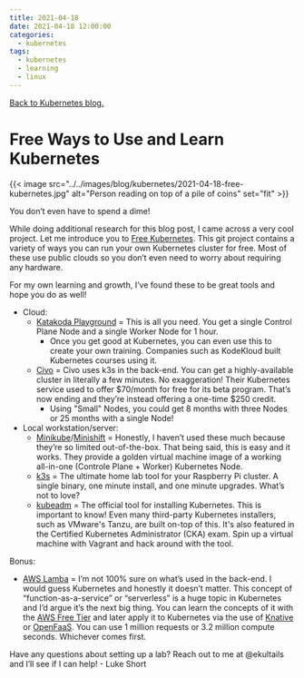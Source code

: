 ```yaml
---
title: 2021-04-18
date: 2021-04-18 12:00:00
categories:
  - kubernetes
tags:
  - kubernetes
  - learning
  - linux
---
```


[Back to Kubernetes blog.](../#kubernetes)

# Free Ways to Use and Learn Kubernetes

{{< image src="../../images/blog/kubernetes/2021-04-18-free-kubernetes.jpg" alt="Person reading on top of a pile of coins" set="fit" >}}

You don’t even have to spend a dime!

While doing additional research for this blog post, I came across a very cool project. Let me introduce you to [Free Kubernetes](https://github.com/learnk8s/free-kubernetes). This git project contains a variety of ways you can run your own Kubernetes cluster for free. Most of these use public clouds so you don’t even need to worry about requiring any hardware.

For my own learning and growth, I’ve found these to be great tools and hope you do as well!

- Cloud:
    - [Katakoda Playground](https://www.katacoda.com/courses/kubernetes/playground) = This is all you need. You get a single Control Plane Node and a single Worker Node for 1 hour.
        - Once you get good at Kubernetes, you can even use this to create your own training. Companies such as KodeKloud built Kubernetes courses using it.
    - [Civo](https://www.civo.com/) = Civo uses k3s in the back-end. You can get a highly-available cluster in literally a few minutes. No exaggeration! Their Kubernetes service used to offer $70/month for free for its beta program. That’s now ending and they’re instead offering a one-time $250 credit.
        - Using "Small" Nodes, you could get 8 months with three Nodes or 25 months with a single Node!
- Local workstation/server:
    - [Minikube](https://minikube.sigs.k8s.io/docs/start/)/[Minishift](https://www.okd.io/minishift/) = Honestly, I haven’t used these much because they’re so limited out-of-the-box. That being said, this is easy and it works. They provide a golden virtual machine image of a working all-in-one (Controle Plane + Worker) Kubernetes Node.
    - [k3s](https://rancher.com/docs/k3s/latest/en/) = The ultimate home lab tool for your Raspberry Pi cluster. A single binary, one minute install, and one minute upgrades. What’s not to love?
    - [kubeadm](https://kubernetes.io/docs/setup/production-environment/tools/kubeadm/install-kubeadm/) = The official tool for installing Kubernetes. This is important to know! Even many third-party Kubernetes installers, such as VMware's Tanzu, are built on-top of this. It's also featured in the Certified Kubernetes Administrator (CKA) exam. Spin up a virtual machine with Vagrant and hack around with the tool.

Bonus:

- [AWS Lamba](https://aws.amazon.com/lambda/?did=ft_card&trk=ft_card) = I’m not 100% sure on what’s used in the back-end. I would guess Kubernetes and honestly it doesn’t matter. This concept of “function-as-a-service” or “serverless” is a huge topic in Kubernetes and I’d argue it’s the next big thing. You can learn the concepts of it with the [AWS Free Tier](https://aws.amazon.com/free/) and later apply it to Kubernetes via the use of [Knative](https://knative.dev/) or [OpenFaaS](https://www.openfaas.com/). You can use 1 million requests or 3.2 million compute seconds. Whichever comes first.

Have any questions about setting up a lab? Reach out to me at @ekultails and I’ll see if I can help! - Luke Short
